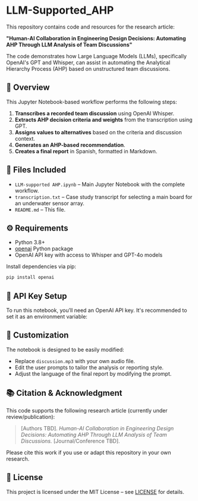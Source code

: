 # LLM-Supported_AHP

This repository contains code and resources for the research article:

**"Human-AI Collaboration in Engineering Design Decisions: Automating AHP Through LLM Analysis of Team Discussions"**

The code demonstrates how Large Language Models (LLMs), specifically OpenAI's GPT and Whisper, can assist in automating the Analytical Hierarchy Process (AHP) based on unstructured team discussions.

## 📘 Overview

This Jupyter Notebook-based workflow performs the following steps:

1. **Transcribes a recorded team discussion** using OpenAI Whisper.
2. **Extracts AHP decision criteria and weights** from the transcription using GPT.
3. **Assigns values to alternatives** based on the criteria and discussion context.
4. **Generates an AHP-based recommendation**.
5. **Creates a final report** in Spanish, formatted in Markdown.

## 📁 Files Included

- `LLM-supported AHP.ipynb` – Main Jupyter Notebook with the complete workflow.
- `transcription.txt` – Case study transcript for selecting a main board for an underwater sensor array.
- `README.md` – This file.

## ⚙️ Requirements

- Python 3.8+
- [openai](https://pypi.org/project/openai/) Python package
- OpenAI API key with access to Whisper and GPT-4o models

Install dependencies via pip:

```bash
pip install openai
```

## 🔐 API Key Setup

To run this notebook, you’ll need an OpenAI API key. It's recommended to set it as an environment variable:

## 🧪 Customization

The notebook is designed to be easily modified:

- Replace `discussion.mp3` with your own audio file.
- Edit the user prompts to tailor the analysis or reporting style.
- Adjust the language of the final report by modifying the prompt.

## 📚 Citation & Acknowledgment

This code supports the following research article (currently under review/publication):

> [Authors TBD]. _Human-AI Collaboration in Engineering Design Decisions: Automating AHP Through LLM Analysis of Team Discussions._ [Journal/Conference TBD].

Please cite this work if you use or adapt this repository in your own research.

## 📄 License

This project is licensed under the MIT License – see [LICENSE](LICENSE) for details.
